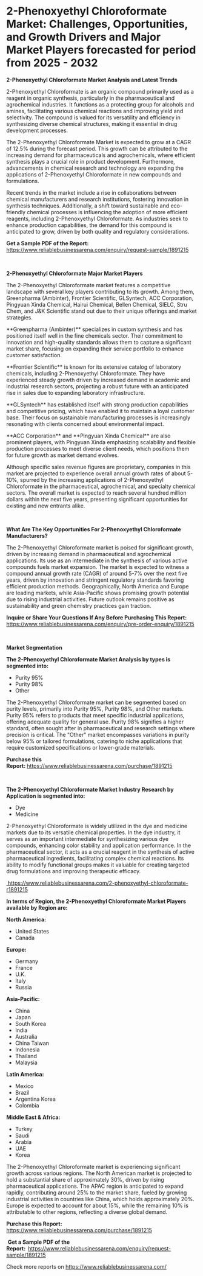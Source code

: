 <p><h1>2-Phenoxyethyl Chloroformate Market: Challenges, Opportunities, and Growth Drivers and Major Market Players forecasted for period from 2025 - 2032</h1></p><p><strong>2-Phenoxyethyl Chloroformate Market Analysis and Latest Trends</strong></p>
<p><p>2-Phenoxyethyl Chloroformate is an organic compound primarily used as a reagent in organic synthesis, particularly in the pharmaceutical and agrochemical industries. It functions as a protecting group for alcohols and amines, facilitating various chemical reactions and improving yield and selectivity. The compound is valued for its versatility and efficiency in synthesizing diverse chemical structures, making it essential in drug development processes.</p><p>The 2-Phenoxyethyl Chloroformate Market is expected to grow at a CAGR of 12.5% during the forecast period. This growth can be attributed to the increasing demand for pharmaceuticals and agrochemicals, where efficient synthesis plays a crucial role in product development. Furthermore, advancements in chemical research and technology are expanding the applications of 2-Phenoxyethyl Chloroformate in new compounds and formulations.</p><p>Recent trends in the market include a rise in collaborations between chemical manufacturers and research institutions, fostering innovation in synthesis techniques. Additionally, a shift toward sustainable and eco-friendly chemical processes is influencing the adoption of more efficient reagents, including 2-Phenoxyethyl Chloroformate. As industries seek to enhance production capabilities, the demand for this compound is anticipated to grow, driven by both quality and regulatory considerations.</p></p>
<p><strong>Get a Sample PDF of the Report:&nbsp;</strong> <a href="https://www.reliablebusinessarena.com/enquiry/request-sample/1891215?utm_campaign=2198&utm_medium=2&utm_source=Github&utm_content=ia&utm_term=28032025&utm_id=2-phenoxyethyl-chloroformate">https://www.reliablebusinessarena.com/enquiry/request-sample/1891215</a></p>
<p>&nbsp;</p>
<p><strong>2-Phenoxyethyl Chloroformate Major Market Players</strong></p>
<p><p>The 2-Phenoxyethyl Chloroformate market features a competitive landscape with several key players contributing to its growth. Among them, Greenpharma (Ambinter), Frontier Scientific, GLSyntech, ACC Corporation, Pingyuan Xinda Chemical, Hairui Chemical, Bellen Chemical, SIELC, Stru Chem, and J&K Scientific stand out due to their unique offerings and market strategies.</p><p>**Greenpharma (Ambinter)** specializes in custom synthesis and has positioned itself well in the fine chemicals sector. Their commitment to innovation and high-quality standards allows them to capture a significant market share, focusing on expanding their service portfolio to enhance customer satisfaction. </p><p>**Frontier Scientific** is known for its extensive catalog of laboratory chemicals, including 2-Phenoxyethyl Chloroformate. They have experienced steady growth driven by increased demand in academic and industrial research sectors, projecting a robust future with an anticipated rise in sales due to expanding laboratory infrastructure.</p><p>**GLSyntech** has established itself with strong production capabilities and competitive pricing, which have enabled it to maintain a loyal customer base. Their focus on sustainable manufacturing processes is increasingly resonating with clients concerned about environmental impact.</p><p>**ACC Corporation** and **Pingyuan Xinda Chemical** are also prominent players, with Pingyuan Xinda emphasizing scalability and flexible production processes to meet diverse client needs, which positions them for future growth as market demand evolves.</p><p>Although specific sales revenue figures are proprietary, companies in this market are projected to experience overall annual growth rates of about 5-10%, spurred by the increasing applications of 2-Phenoxyethyl Chloroformate in the pharmaceutical, agrochemical, and specialty chemical sectors. The overall market is expected to reach several hundred million dollars within the next five years, presenting significant opportunities for existing and new entrants alike.</p></p>
<p>&nbsp;</p>
<p><strong>What Are The Key Opportunities For 2-Phenoxyethyl Chloroformate Manufacturers?</strong></p>
<p><p>The 2-Phenoxyethyl Chloroformate market is poised for significant growth, driven by increasing demand in pharmaceutical and agrochemical applications. Its use as an intermediate in the synthesis of various active compounds fuels market expansion. The market is expected to witness a compound annual growth rate (CAGR) of around 5-7% over the next five years, driven by innovation and stringent regulatory standards favoring efficient production methods. Geographically, North America and Europe are leading markets, while Asia-Pacific shows promising growth potential due to rising industrial activities. Future outlook remains positive as sustainability and green chemistry practices gain traction.</p></p>
<p><strong>Inquire or Share Your Questions If Any Before Purchasing This Report:</strong> <a href="https://www.reliablebusinessarena.com/enquiry/pre-order-enquiry/1891215?utm_campaign=2198&utm_medium=2&utm_source=Github&utm_content=ia&utm_term=28032025&utm_id=2-phenoxyethyl-chloroformate">https://www.reliablebusinessarena.com/enquiry/pre-order-enquiry/1891215</a></p>
<p>&nbsp;</p>
<p><strong>Market Segmentation</strong></p>
<p><strong>The 2-Phenoxyethyl Chloroformate Market Analysis by types is segmented into:</strong></p>
<p><ul><li>Purity 95%</li><li>Purity 98%</li><li>Other</li></ul></p>
<p><p>The 2-Phenoxyethyl Chloroformate market can be segmented based on purity levels, primarily into Purity 95%, Purity 98%, and Other markets. Purity 95% refers to products that meet specific industrial applications, offering adequate quality for general use. Purity 98% signifies a higher standard, often sought after in pharmaceutical and research settings where precision is critical. The "Other" market encompasses variations in purity below 95% or tailored formulations, catering to niche applications that require customized specifications or lower-grade materials.</p></p>
<p><strong>Purchase this Report:&nbsp;</strong><a href="https://www.reliablebusinessarena.com/purchase/1891215?utm_campaign=2198&utm_medium=2&utm_source=Github&utm_content=ia&utm_term=28032025&utm_id=2-phenoxyethyl-chloroformate">https://www.reliablebusinessarena.com/purchase/1891215</a></p>
<p>&nbsp;</p>
<p><strong>The 2-Phenoxyethyl Chloroformate Market Industry Research by Application is segmented into:</strong></p>
<p><ul><li>Dye</li><li>Medicine</li></ul></p>
<p><p>2-Phenoxyethyl Chloroformate is widely utilized in the dye and medicine markets due to its versatile chemical properties. In the dye industry, it serves as an important intermediate for synthesizing various dye compounds, enhancing color stability and application performance. In the pharmaceutical sector, it acts as a crucial reagent in the synthesis of active pharmaceutical ingredients, facilitating complex chemical reactions. Its ability to modify functional groups makes it valuable for creating targeted drug formulations and improving therapeutic efficacy.</p></p>
<p><a href="https://www.reliablebusinessarena.com/2-phenoxyethyl-chloroformate-r1891215?utm_campaign=2198&utm_medium=2&utm_source=Github&utm_content=ia&utm_term=28032025&utm_id=2-phenoxyethyl-chloroformate">&nbsp;https://www.reliablebusinessarena.com/2-phenoxyethyl-chloroformate-r1891215</a></p>
<p><strong>In terms of Region, the 2-Phenoxyethyl Chloroformate Market Players available by Region are:</strong></p>
<p>
    <p> <strong> North America: </strong>
        <ul>
            <li>United States</li>
            <li>Canada</li>
        </ul>
        </p> 
    <p> <strong> Europe: </strong>
        <ul>
            <li>Germany</li>
            <li>France</li>
            <li>U.K.</li>
            <li>Italy</li>
            <li>Russia</li>
        </ul>
        </p> 
    <p> <strong> Asia-Pacific: </strong>
        <ul>
            <li>China</li>
            <li>Japan</li>
            <li>South Korea</li>
            <li>India</li>
            <li>Australia</li>
            <li>China Taiwan</li>
            <li>Indonesia</li>
            <li>Thailand</li>
            <li>Malaysia</li>
        </ul>
        </p> 
    <p> <strong> Latin America: </strong>
        <ul>
            <li>Mexico</li>
            <li>Brazil</li>
            <li>Argentina Korea</li>
            <li>Colombia</li>
        </ul>
        </p> 
    <p> <strong> Middle East & Africa: </strong>
        <ul>
            <li>Turkey</li>
            <li>Saudi</li>
            <li>Arabia</li>
            <li>UAE</li>
            <li>Korea</li>
        </ul>
    </p>
    </p>
<p><p>The 2-Phenoxyethyl Chloroformate market is experiencing significant growth across various regions. The North American market is projected to hold a substantial share of approximately 30%, driven by rising pharmaceutical applications. The APAC region is anticipated to expand rapidly, contributing around 25% to the market share, fueled by growing industrial activities in countries like China, which holds approximately 20%. Europe is expected to account for about 15%, while the remaining 10% is attributable to other regions, reflecting a diverse global demand.</p></p>
<p><strong>Purchase this Report: </strong><a href="https://www.reliablebusinessarena.com/purchase/1891215?utm_campaign=2198&utm_medium=2&utm_source=Github&utm_content=ia&utm_term=28032025&utm_id=2-phenoxyethyl-chloroformate">https://www.reliablebusinessarena.com/purchase/1891215</a></p>
<p>&nbsp;<strong>Get a Sample PDF of the Report:&nbsp;&nbsp;</strong><a href="https://www.reliablebusinessarena.com/enquiry/request-sample/1891215?utm_campaign=2198&utm_medium=2&utm_source=Github&utm_content=ia&utm_term=28032025&utm_id=2-phenoxyethyl-chloroformate">https://www.reliablebusinessarena.com/enquiry/request-sample/1891215</a></p>
<p><strong></strong></p>
<p>Check more reports on <a href="https://www.reliablebusinessarena.com/?utm_campaign=2198&utm_medium=2&utm_source=Github&utm_content=ia&utm_term=28032025&utm_id=2-phenoxyethyl-chloroformate">https://www.reliablebusinessarena.com/</a></p>